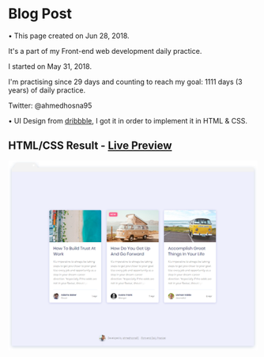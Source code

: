 # Blog Post

• This page created on Jun 28, 2018.

It's a part of my Front-end web development daily practice.

I started on May 31, 2018.

I'm practising since 29 days and counting to reach my goal: 1111 days (3 years) of daily practice.

Twitter: @ahmedhosna95

• UI Design from [dribbble](https://dribbble.com/shots/4726257-Blog-Post-UI-Design/attachments/1065401), I got it in order to implement it in HTML & CSS.

## HTML/CSS Result - [Live Preview](https://cdn.rawgit.com/ahmedhosna95/Front-end-Daily-Practice/ec2a60c7/Day029/blog_post_01/index.html)

![](assets/img/frame-generic.png)
